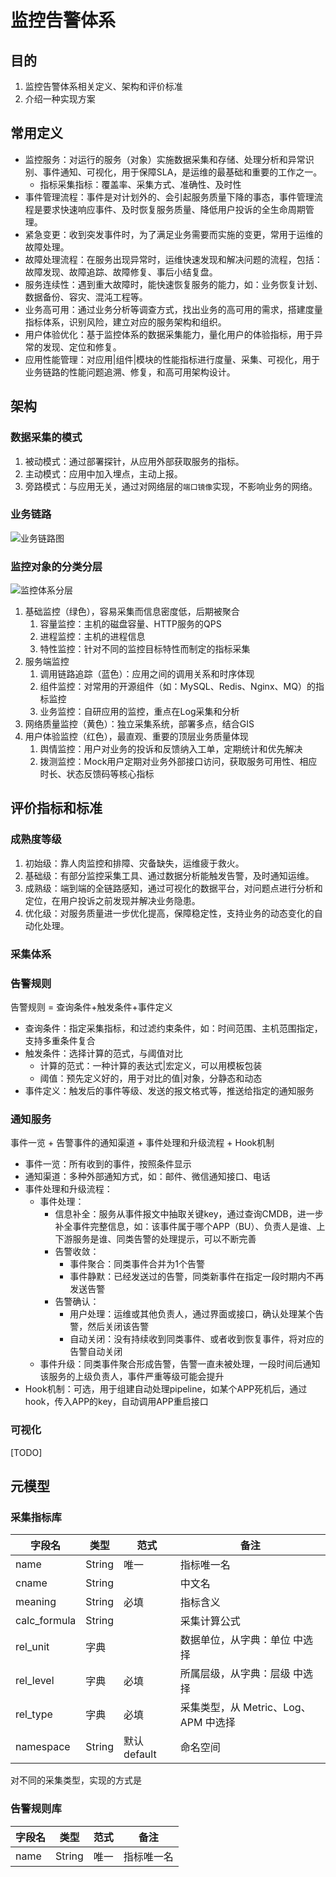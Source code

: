 # 监控告警体系

<!-- toc -->

## 目的

1. 监控告警体系相关定义、架构和评价标准
2. 介绍一种实现方案

## 常用定义

* 监控服务：对运行的服务（对象）实施数据采集和存储、处理分析和异常识别、事件通知、可视化，用于保障SLA，是运维的最基础和重要的工作之一。
  * 指标采集指标：覆盖率、采集方式、准确性、及时性
* 事件管理流程：事件是对计划外的、会引起服务质量下降的事态，事件管理流程是要求快速响应事件、及时恢复服务质量、降低用户投诉的全生命周期管理。
* 紧急变更：收到突发事件时，为了满足业务需要而实施的变更，常用于运维的故障处理。
* 故障处理流程：在服务出现异常时，运维快速发现和解决问题的流程，包括：故障发现、故障追踪、故障修复、事后小结复盘。
* 服务连续性：遇到重大故障时，能快速恢复服务的能力，如：业务恢复计划、数据备份、容灾、混沌工程等。
* 业务高可用：通过业务分析等调查方式，找出业务的高可用的需求，搭建度量指标体系，识别风险，建立对应的服务架构和组织。
* 用户体验优化：基于监控体系的数据采集能力，量化用户的体验指标，用于异常的发现、定位和修复。
* 应用性能管理：对应用|组件|模块的性能指标进行度量、采集、可视化，用于业务链路的性能问题追溯、修复，和高可用架构设计。

## 架构

### 数据采集的模式

1. 被动模式：通过部署探针，从应用外部获取服务的指标。
2. 主动模式：应用中加入埋点，主动上报。
3. 旁路模式：与应用无关，通过对网络层的`端口镜像`实现，不影响业务的网络。

### 业务链路

![业务链路图](./业务链路.jpg)

### 监控对象的分类分层

![监控体系分层](./监控体系分层.jpg)

1. 基础监控（绿色），容易采集而信息密度低，后期被聚合
   1. 容量监控：主机的磁盘容量、HTTP服务的QPS
   2. 进程监控：主机的进程信息
   3. 特性监控：针对不同的监控目标特性而制定的指标采集
2. 服务端监控
   1. 调用链路追踪（蓝色）：应用之间的调用关系和时序体现
   2. 组件监控：对常用的开源组件（如：MySQL、Redis、Nginx、MQ）的指标监控
   3. 业务监控：自研应用的监控，重点在Log采集和分析
3. 网络质量监控（黄色）：独立采集系统，部署多点，结合GIS
4. 用户体验监控（红色），最直观、重要的顶层业务质量体现
   1. 舆情监控：用户对业务的投诉和反馈纳入工单，定期统计和优先解决
   2. 拨测监控：Mock用户定期对业务外部接口访问，获取服务可用性、相应时长、状态反馈码等核心指标

## 评价指标和标准

### 成熟度等级

1. 初始级：靠人肉监控和排障、灾备缺失，运维疲于救火。
2. 基础级：有部分监控采集工具、通过数据分析能触发告警，及时通知运维。
3. 成熟级：端到端的全链路感知，通过可视化的数据平台，对问题点进行分析和定位，在用户投诉之前发现并解决业务隐患。
4. 优化级：对服务质量进一步优化提高，保障稳定性，支持业务的动态变化的自动化处理。

### 采集体系

### 告警规则

告警规则 = 查询条件+触发条件+事件定义

* 查询条件：指定采集指标，和过滤约束条件，如：时间范围、主机范围指定，支持多重条件复合
* 触发条件：选择计算的范式，与阈值对比
  * 计算的范式：一种计算的表达式|宏定义，可以用模板包装
  * 阈值：预先定义好的，用于对比的值|对象，分静态和动态
* 事件定义：触发后的事件等级、发送的报文格式等，推送给指定的通知服务

### 通知服务

事件一览 + 告警事件的通知渠道 + 事件处理和升级流程 + Hook机制

* 事件一览：所有收到的事件，按照条件显示
* 通知渠道：多种外部通知方式，如：邮件、微信通知接口、电话
* 事件处理和升级流程：
  * 事件处理：
    * 信息补全：服务从事件报文中抽取关键key，通过查询CMDB，进一步补全事件完整信息，如：该事件属于哪个APP（BU）、负责人是谁、上下游服务是谁、同类告警的处理提示，可以不断完善
    * 告警收敛：
      * 事件聚合：同类事件合并为1个告警
      * 事件静默：已经发送过的告警，同类新事件在指定一段时期内不再发送告警
    * 告警确认：
      * 用户处理：运维或其他负责人，通过界面或接口，确认处理某个告警，然后关闭该告警
      * 自动关闭：没有持续收到同类事件、或者收到恢复事件，将对应的告警自动关闭
  * 事件升级：同类事件聚合形成告警，告警一直未被处理，一段时间后通知该服务的上级负责人，事件严重等级可能会提升
* Hook机制：可选，用于组建自动处理pipeline，如某个APP死机后，通过hook，传入APP的key，自动调用APP重启接口

### 可视化

[TODO]

## 元模型

### 采集指标库

| 字段名 | 类型 | 范式 | 备注 |
| ---- | ---- | ---- | ---- |
| name | String | 唯一 | 指标唯一名 |
| cname | String |  | 中文名 |
| meaning | String | 必填 | 指标含义 |
| calc_formula | String |  | 采集计算公式 |
| rel_unit | 字典 |  | 数据单位，从字典：单位 中选择 |
| rel_level | 字典 | 必填 | 所属层级，从字典：层级 中选择 |
| rel_type | 字典 | 必填 | 采集类型，从 Metric、Log、APM 中选择 |
| namespace | String | 默认default | 命名空间 |

对不同的采集类型，实现的方式是

### 告警规则库

| 字段名 | 类型 | 范式 | 备注 |
| ---- | ---- | ---- | ---- |
| name | String | 唯一 | 指标唯一名 |

